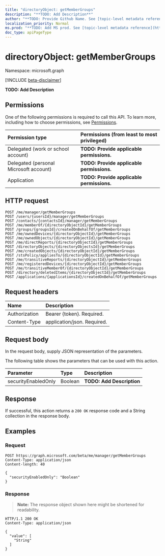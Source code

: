 ```yaml
---
title: "directoryObject: getMemberGroups"
description: "**TODO: Add Description**"
author: "**TODO: Provide Github Name. See [topic-level metadata reference](https://msgo.azurewebsites.net/add/document/guidelines/metadata.html#topic-level-metadata)**"
localization_priority: Normal
ms.prod: "**TODO: Add MS prod. See [topic-level metadata reference](https://msgo.azurewebsites.net/add/document/guidelines/metadata.html#topic-level-metadata)**"
doc_type: apiPageType
---
```


# directoryObject: getMemberGroups
Namespace: microsoft.graph

[!INCLUDE [beta-disclaimer](../../includes/beta-disclaimer.md)]

**TODO: Add Description**

## Permissions
One of the following permissions is required to call this API. To learn more, including how to choose permissions, see [Permissions](/graph/permissions-reference).

|Permission type|Permissions (from least to most privileged)|
|:---|:---|
|Delegated (work or school account)|**TODO: Provide applicable permissions.**|
|Delegated (personal Microsoft account)|**TODO: Provide applicable permissions.**|
|Application|**TODO: Provide applicable permissions.**|

## HTTP request

<!-- {
  "blockType": "ignored"
}
-->
``` http
POST /me/manager/getMemberGroups
POST /users/{usersId}/manager/getMemberGroups
POST /contacts/{contactsId}/manager/getMemberGroups
POST /me/memberOf/{directoryObjectId}/getMemberGroups
POST /groups/{groupsId}/createdOnBehalfOf/getMemberGroups
POST /me/ownedDevices/{directoryObjectId}/getMemberGroups
POST /me/ownedObjects/{directoryObjectId}/getMemberGroups
POST /me/directReports/{directoryObjectId}/getMemberGroups
POST /directoryObjects/{directoryObjectsId}/getMemberGroups
POST /me/createdObjects/{directoryObjectId}/getMemberGroups
POST /stsPolicy/appliesTo/{directoryObjectId}/getMemberGroups
POST /me/transitiveReports/{directoryObjectId}/getMemberGroups
POST /me/registeredDevices/{directoryObjectId}/getMemberGroups
POST /me/transitiveMemberOf/{directoryObjectId}/getMemberGroups
POST /directory/deletedItems/{directoryObjectId}/getMemberGroups
POST /applications/{applicationsId}/createdOnBehalfOf/getMemberGroups
```

## Request headers
|Name|Description|
|:---|:---|
|Authorization|Bearer {token}. Required.|
|Content-Type|application/json. Required.|

## Request body
In the request body, supply JSON representation of the parameters.

The following table shows the parameters that can be used with this action.

|Parameter|Type|Description|
|:---|:---|:---|
|securityEnabledOnly|Boolean|**TODO: Add Description**|



## Response

If successful, this action returns a `200 OK` response code and a String collection in the response body.

## Examples

### Request
<!-- {
  "blockType": "request",
  "name": "directoryobject_getmembergroups"
}
-->
``` http
POST https://graph.microsoft.com/beta/me/manager/getMemberGroups
Content-Type: application/json
Content-length: 40

{
  "securityEnabledOnly": "Boolean"
}
```


### Response
>**Note:** The response object shown here might be shortened for readability.
<!-- {
  "blockType": "response",
  "truncated": true,
  "@odata.type": "Collection(Edm.String)"
}
-->
``` http
HTTP/1.1 200 OK
Content-Type: application/json

{
  "value": [
    "String"
  ]
}
```

